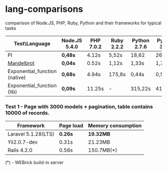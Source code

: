 # lang-comparisons
comparison of Node.JS, PHP, Ruby, Python and their frameworks for typical tasks


Test\Language                                                                   | Node.JS 5.4.0    | PHP 7.0.2       | Ruby 2.2.2   | Python 2.7.6  |  Python 3.4.0  
------------------------------------------------------------------------------- | ---------------- | --------------- | ------------ | ------------  | -------------- 
PI                                                                              | **0,48s**        | 4.12s           | 5,52s        | 18,62         | 26,5s   
[Mandelbrot](http://www.timestretch.com/article/mandelbrot_fractal_benchmark)   | **0,04s**        | 0.52s           | 1,12s        | 1,33s         | 1,71s         
Exponential_function (native)                                                   | **0,68s**        | 4.94s           | 175,8s       | 0,44s         | 0,55s      
Exponential_function (lib)                                                      | **0,09s**        | 11.25s          | -            | 315,22s       | 412,08s     

### Test 1 - Page with 3000 models + pagination, table contains 10000 of records.

Framework             | Page load       | Memory consumption
--------------------- | --------------- | ------------------
Laravel 5.1.28(LTS)   | **0.26s**       | **19.32MB**
Yii2.0.7-dev          | 0.31s           | 21.23MB
Rails 4.2.0           | 0.56s           | 150.7MB(*)

(*) - WEBrick build-in server